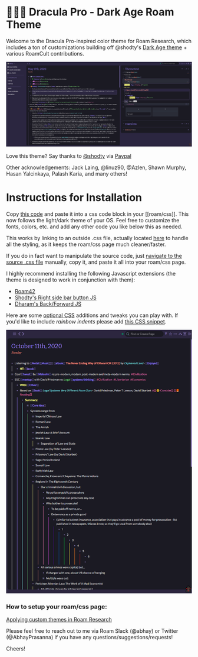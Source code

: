 ﻿# 🧛🏿‍♂️ Dracula Pro - Dark Age Roam Theme

Welcome to the Dracula Pro-inspired color theme for Roam Research, which includes a ton of customizations building off @shodty's  [Dark Age theme](https://github.com/shodty/) + various RoamCult contributions.

![](Dracula%20Pro%20-%20Screenshot.png)

Love this theme? Say thanks to [@shodty](https://twitter.com/shodty) via [Paypal](https://paypal.me/RobertLandsburg)

Other acknowledgements: Jack Laing, @linuz90, @Azlen, Shawn Murphy, Hasan Yalcinkaya, Palash Karia, and many others!

# Instructions for Installation

Copy [this code](http://abhayprasanna.github.io/dark-age-dracula.css) and paste it into a css code block in your [[roam/css]].
This now follows the light/dark theme of your OS.
Feel free to customize the fonts, colors, etc. and add any other code you like below this as needed.

This works by linking to an outside .css file, actually located [here](https://abhayprasanna.github.io/better-dark-age.css) to handle all the styling, as it keeps the roam/css page much cleaner/faster.

If you do in fact want to manipulate the source code, just [navigate to the source .css file](https://abhayprasanna.github.io/better-dark-age.css) manually, copy it, and paste it all into your roam/css page.

I highly recommend installing the following Javascript extensions (the theme is designed to work in conjunction with them):
* [Roam42](http://roam42.com/)
* [Shodty's Right side bar button JS](https://gist.github.com/shodty/e4f718108b401a830b272da62ba6cfc3)
* [Dharam's Back/Forward JS](https://gist.github.com/dkapila/2155820441d19708948767d4bf85a444)

Here are some [optional CSS](https://github.com/abhayprasanna/abhayprasanna.github.io/blob/master/optional.css) additions and tweaks you can play with.
If you'd like to include *rainbow indents* please add [this CSS snippet](https://github.com/abhayprasanna/abhayprasanna.github.io/blob/master/rainbow-indent.css).

![](rainbow-indent.png)

### How to setup your roam/css page:

[Applying custom themes in Roam Research](https://www.youtube.com/watch?v=UY-sAC2eGyI)

Please feel free to reach out to me via Roam Slack (@abhay) or Twitter (@AbhayPrasanna) if you have any questions/suggestions/requests!

Cheers!
